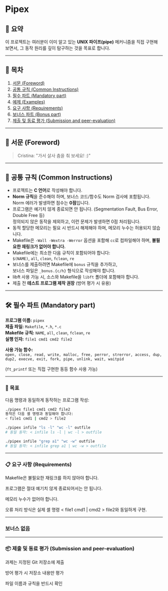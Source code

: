 # Pipex

## 📌 요약
이 프로젝트는 여러분이 이미 알고 있는 **UNIX 파이프(pipe)** 메커니즘을 직접 구현해 보면서, 그 동작 원리를 깊이 탐구하는 것을 목표로 합니다.

---

## 📂 목차
1. [서문 (Foreword)](#서문-foreword)  
2. [공통 규칙 (Common Instructions)](#공통-규칙-common-instructions)  
3. [필수 파트 (Mandatory part)](#필수-파트-mandatory-part)  
4. [예제 (Examples)](#예제-examples)  
5. [요구 사항 (Requirements)](#요구-사항-requirements)  
6. [보너스 파트 (Bonus part)](#보너스-파트-bonus-part)  
7. [제출 및 동료 평가 (Submission and peer-evaluation)](#제출-및-동료-평가-submission-and-peer-evaluation)  

---

## 📝 서문 (Foreword)
> Cristina: "가서 살사 춤을 춰 보세요! :)"

---

## 📜 공통 규칙 (Common Instructions)
- 프로젝트는 **C 언어**로 작성해야 합니다.
- **Norm 규칙**을 준수해야 하며, 보너스 코드/함수도 Norm 검사에 포함됩니다.  
  Norm 에러가 발생하면 점수는 **0점**입니다.
- 프로그램은 예기치 않게 종료되면 안 됩니다. (Segmentation Fault, Bus Error, Double Free 등)  
  정의되지 않은 동작을 제외하고, 이런 문제가 발생하면 0점 처리됩니다.
- 동적 할당한 메모리는 필요 시 반드시 해제해야 하며, 메모리 누수는 허용되지 않습니다.
- Makefile은 `-Wall -Wextra -Werror` 옵션을 포함해 `cc`로 컴파일해야 하며, **불필요한 재링크가 없어야 합니다.**
- Makefile에는 최소한 다음 규칙이 포함되어야 합니다:  
  `$(NAME)`, `all`, `clean`, `fclean`, `re`
- 보너스를 제출하려면 Makefile에 `bonus` 규칙을 추가하고,  
  보너스 파일은 `_bonus.{c/h}` 형식으로 작성해야 합니다.
- libft 사용 가능 시, 소스와 Makefile을 `libft` 폴더에 포함해야 합니다.
- 제출 전 **테스트 프로그램 제작 권장** (방어 평가 시 유용)

---

## 🛠 필수 파트 (Mandatory part)

**프로그램 이름:** `pipex`  
**제출 파일:** `Makefile`, `*.h`, `*.c`  
**Makefile 규칙:** `NAME`, `all`, `clean`, `fclean`, `re`  
**실행 인자:**  `file1 cmd1 cmd2 file2`

**사용 가능 함수:**  
`open, close, read, write,
malloc, free, perror, strerror, access,
dup, dup2, execve, exit, fork, pipe,
unlink, wait, waitpid`

(`ft_printf` 또는 직접 구현한 동등 함수 사용 가능)  

---

### 🎯 목표
다음 명령과 동일하게 동작하는 프로그램 작성:
```bash
./pipex file1 cmd1 cmd2 file2
동작은 다음 셸 명령과 동일해야 합니다:
< file1 cmd1 | cmd2 > file2

./pipex infile "ls -l" "wc -l" outfile
# 동일 동작: < infile ls -l | wc -l > outfile

./pipex infile "grep a1" "wc -w" outfile
# 동일 동작: < infile grep a1 | wc -w > outfile
```
---

### 📋 요구 사항 (Requirements)
Makefile은 불필요한 재링크를 하지 않아야 합니다.

프로그램은 절대 예기치 않게 종료되어서는 안 됩니다.

메모리 누수가 없어야 합니다.

오류 처리 방식은 실제 셸 명령 < file1 cmd1 | cmd2 > file2와 동일하게 구현.

---

### 보너스 없음

---

### 📦 제출 및 동료 평가 (Submission and peer-evaluation)
과제는 지정된 Git 저장소에 제출

방어 평가 시 저장소 내용만 평가

파일 이름과 규칙을 반드시 확인
